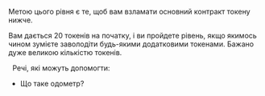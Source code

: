 Метою цього рівня є те, щоб вам взламати основний контракт токену нижче.

Вам дається 20 токенів на початку, і ви пройдете рівень, якщо якимось чином зумієте заволодіти будь-якими додатковими токенами. Бажано дуже великою кількістю токенів.

&nbsp;
Речі, які можуть допомогти:
* Що таке одометр?
